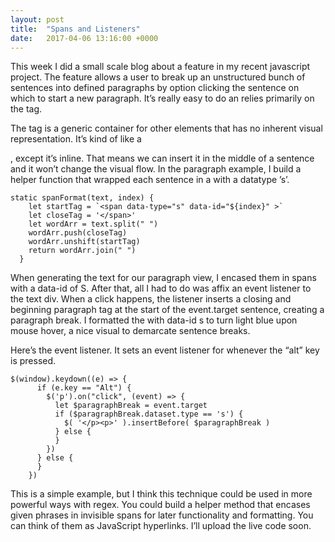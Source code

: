 ```yaml
---
layout: post
title:  "Spans and Listeners"
date:   2017-04-06 13:16:00 +0000
---
```



This week I did a small scale blog about a feature in my recent javascript project. The feature allows a user to break up an unstructured bunch of sentences into defined paragraphs by option clicking the sentence on which to start a new paragraph. It’s really easy to do an relies primarily on the <span> tag.

The <span> tag is a generic container for other elements that has no inherent visual representation. It’s kind of like a <div>, except it’s inline. That means we can insert it in the middle of a sentence and it won’t change the visual flow. In the paragraph example, I build a helper function that wrapped each sentence in a <span> with a datatype ’s’.


```
static spanFormat(text, index) {
    let startTag = `<span data-type="s" data-id="${index}" >`
    let closeTag = '</span>'
    let wordArr = text.split(" ")
    wordArr.push(closeTag)
    wordArr.unshift(startTag)
    return wordArr.join(" ")
  }
```

When generating the text for our paragraph view, I encased them in spans with a data-id of S. After that, all I had to do was affix an event listener to the text div. When a click happens, the listener inserts a closing and beginning paragraph tag at the start of the event.target sentence, creating a paragraph break. I formatted the <spans> with data-id s to turn light blue upon mouse hover, a nice visual to demarcate sentence breaks. 

Here’s the event listener. It sets an event listener for whenever the “alt” key is pressed.

```
$(window).keydown((e) => {
      if (e.key == "Alt") {
        $('p').on("click", (event) => {
          let $paragraphBreak = event.target
          if ($paragraphBreak.dataset.type == 's') {
            $( '</p><p>' ).insertBefore( $paragraphBreak )
          } else {
          }
        })
      } else {
      }
    })
```

This is a simple example, but I think this technique could be used in more powerful ways with regex. You could build a helper method that encases given phrases in invisible spans for later functionality and formatting. You can think of them as JavaScript hyperlinks. I’ll upload the live code soon.
